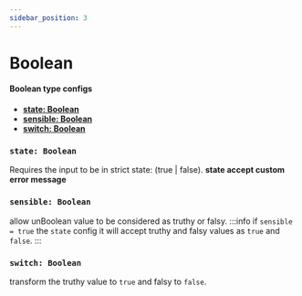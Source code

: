```yaml
---
sidebar_position: 3
---
```


# Boolean

#### Boolean type configs

- [**state: Boolean**](#)
- [**sensible: Boolean**](#)
- [**switch: Boolean**](#)

### `state: Boolean`
Requires the input to be in strict state: (true | false). **state accept custom error message**

### `sensible: Boolean`
allow unBoolean value to be considered as truthy or falsy.
:::info
if `sensible = true` the `state` config it will accept truthy and falsy values as `true` and `false`.
:::
### `switch: Boolean`
transform the truthy value to `true` and falsy to `false`.
